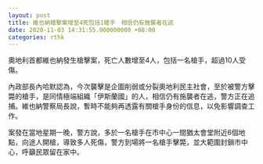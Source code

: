 ```yaml
---
layout: post
title: 維也納槍擊案增至4死包括1槍手　相信仍有施襲者在逃
date: 2020-11-03 14:31:55.000000000 +08:00
categories: rthk
---
```


奧地利首都維也納發生槍擊案，死亡人數增至4人，包括一名槍手，超過10人受傷。

內政部長內哈默認為，今次襲擊是企圖削弱或分裂奧地利民主社會，至於被警方擊斃的槍手，是同情極端組織「伊斯蘭國」的人，相信仍有施襲者在逃，警方正在追捕。維也納警察局長說，暫時不能夠再透露有關槍手身份的信息，以免影響調查工作。

案發在當地星期一晚，警方說，多於一名槍手在市中心一間猶太會堂附近6個地點，向途人開槍，導致多人死傷，警方到場將一名槍手擊斃，並大範圍封鎖市中心，呼籲民眾留在家中。
